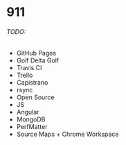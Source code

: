 911
===

###### TODO:
* GitHub Pages
* Golf Delta Golf
* Travis CI
* Trello
* Capistrano
* rsync
* Open Source
* JS
* Angular
* MongoDB
* PerfMatter
* Source Maps + Chrome Workspace
